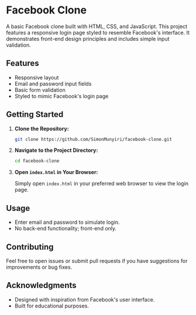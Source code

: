 # Facebook Clone

A basic Facebook clone built with HTML, CSS, and JavaScript. This project features a responsive login page styled to resemble Facebook's interface. It demonstrates front-end design principles and includes simple input validation.

## Features

- Responsive layout
- Email and password input fields
- Basic form validation
- Styled to mimic Facebook's login page

## Getting Started

1. **Clone the Repository:**

   ```sh
   git clone https://github.com/SimonMunyiri/facebook-clone.git
   ```

2. **Navigate to the Project Directory:**

   ```sh
   cd facebook-clone
   ```

3. **Open `index.html` in Your Browser:**

   Simply open `index.html` in your preferred web browser to view the login page.

## Usage

- Enter email and password to simulate login.
- No back-end functionality; front-end only.

## Contributing

Feel free to open issues or submit pull requests if you have suggestions for improvements or bug fixes.

## Acknowledgments

- Designed with inspiration from Facebook's user interface.
- Built for educational purposes.
